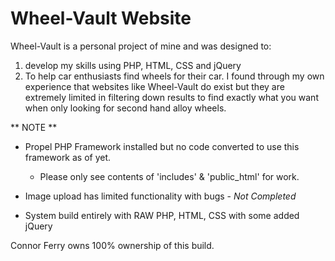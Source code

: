 # Wheel-Vault Website

Wheel-Vault is a personal project of mine and was designed to:
1) develop my skills using PHP, HTML, CSS and jQuery 
2) To help car enthusiasts find wheels for their car. I found through my own experience that websites like Wheel-Vault do exist but they are extremely limited in filtering down results to find exactly what you want when only looking for second hand alloy wheels. 

** NOTE ** 

- Propel PHP Framework installed but no code converted to use this framework as of yet.
  - Please only see contents of 'includes' & 'public_html' for work.
- Image upload has limited functionality with bugs -  *Not Completed*

- System build entirely with RAW PHP, HTML, CSS with some added jQuery 


Connor Ferry owns 100% ownership of this build.
